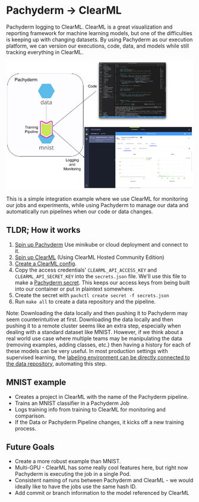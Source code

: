 # Pachyderm -> ClearML
Pachyderm logging to ClearML. ClearML is a great visualization and reporting framework for machine learning models, but one of the difficulties is keeping up with changing datasets. By using Pachyderm as our execution platform, we can version our executions, code, data, and models while still tracking everything in ClearML. 

<p align="center">
  <img width="700" src="images/diagram.jpg">
</p>

This is a simple integration example where we use ClearML for monitoring our jobs and experiments, while using Pachyderm to manage our data and automatically run pipelines when our code or data changes.

## TLDR; How it works

1. [Spin up Pachyderm](https://docs.pachyderm.com/latest/get-started/) Use minikube or cloud deployment and connect to it.
2. [Spin up ClearML](https://app.community.clear.ml) (Using ClearML Hosted Community Edition)
3. [Create a ClearML config](https://clear.ml/docs/latest/docs/configs/configuring_clearml).
4. Copy the access credentials' `CLEARML_API_ACCESS_KEY` and `CLEARML_API_SECRET_KEY` into the `secrets.json` file. We'll use this file to make a [Pachyderm secret](https://docs.pachyderm.com/latest/reference/pachctl/pachctl_create_secret/). This keeps our access keys from being built into our container or put in plaintext somewhere.
5. Create the secret with `pachctl create secret -f secrets.json`
6. Run `make all` to create a data repository and the pipeline. 

Note: Downloading the data locally and then pushing it to Pachyderm may seem counterintuitive at first. Downloading the data locally and then pushing it to a remote cluster seems like an extra step, especially when dealing with a standard dataset like MNIST. However, if we think about a real world use case where multiple teams may be manipulating the data (removing examples, adding classes, etc.) then having a history for each of these models can be very useful. In most production settings with supervised learning, the [labeling environment can be directly connected to the data repository](https://towardsdatascience.com/versioning-and-labeling-better-together-2dd7d4fe8bd9), automating this step.

## MNIST example

- Creates a project in ClearML with the name of the Pachyderm pipeline. 
- Trains an MNIST classifier in a Pachyderm Job
- Logs training info from training to ClearML for monitoring and comparison.
- If the Data or Pachyderm Pipeline changes, it kicks off a new training process.


## Future Goals

- Create a more robust example than MNIST.
- Multi-GPU - ClearML has some really cool features here, but right now Pachyderm is executing the job in a single Pod. 
- Consistent naming of runs between Pachyderm and ClearML - we would ideally like to have the jobs use the same hash ID. 
- Add commit or branch information to the model referenced by ClearML
